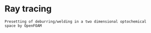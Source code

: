# Ray tracing
`Presetting of deburring/welding in a two dimensional optochemical space by OpenFOAM`

